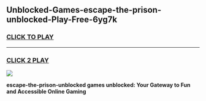
## Unblocked-Games-escape-the-prison-unblocked-Play-Free-6yg7k
<h3>
<a href="https://premium76.site?title=escape-the-prison-unblocked&ref=18A1">CLICK TO PLAY</a></h3>
<hr>

<h3>
<a href="https://premium76.site?title=escape-the-prison-unblocked&ref=18A1">CLICK 2 PLAY</a>
  
</h3>

<a href="https://premium76.site?title=escape-the-prison-unblocked&ref=18A1"><img src="https://clearcache.store/games.png"></a>


**escape-the-prison-unblocked games unblocked: Your Gateway to Fun and Accessible Online Gaming**
